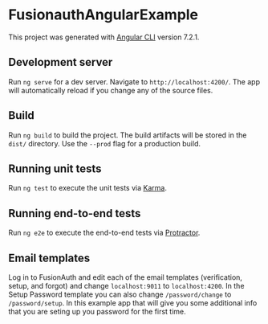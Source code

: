 # FusionauthAngularExample

This project was generated with [Angular CLI](https://github.com/angular/angular-cli) version 7.2.1.

## Development server

Run `ng serve` for a dev server. Navigate to `http://localhost:4200/`. The app will automatically reload if you change any of the source files.

## Build

Run `ng build` to build the project. The build artifacts will be stored in the `dist/` directory. Use the `--prod` flag for a production build.

## Running unit tests

Run `ng test` to execute the unit tests via [Karma](https://karma-runner.github.io).

## Running end-to-end tests

Run `ng e2e` to execute the end-to-end tests via [Protractor](http://www.protractortest.org/).

## Email templates

Log in to FusionAuth and edit each of the email templates (verification, setup, and forgot) and change `localhost:9011` to `localhost:4200`.  In the Setup Password template you can also change `/password/change` to `/password/setup`.  In this example app that will give you some additional info that you are seting up you password for the first time.
